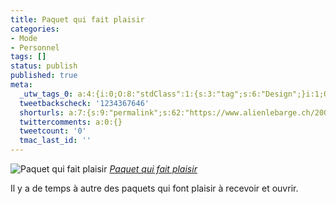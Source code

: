 ```yaml
---
title: Paquet qui fait plaisir
categories:
- Mode
- Personnel
tags: []
status: publish
published: true
meta:
  _utw_tags_0: a:4:{i:0;O:8:"stdClass":1:{s:3:"tag";s:6:"Design";}i:1;O:8:"stdClass":1:{s:3:"tag";s:4:"Mode";}i:2;O:8:"stdClass":1:{s:3:"tag";s:9:"Personnel";}i:3;O:8:"stdClass":1:{s:3:"tag";s:8:"T-shirts";}}
  tweetbackscheck: '1234367646'
  shorturls: a:7:{s:9:"permalink";s:62:"https://www.alienlebarge.ch/2007/08/29/paquet-qui-fait-plaisir/";s:7:"tinyurl";s:25:"https://tinyurl.com/bpgoqe";s:4:"isgd";s:17:"https://is.gd/iyLA";s:5:"bitly";s:19:"https://bit.ly/1486H";s:5:"snipr";s:22:"https://snipr.com/bdtuu";s:5:"snurl";s:22:"https://snurl.com/bdtuu";s:7:"snipurl";s:24:"https://snipurl.com/bdtuu";}
  twittercomments: a:0:{}
  tweetcount: '0'
  tmac_last_id: ''
---
```

 <img src="https://farm2.static.flickr.com/1245/1268345457_1b5393da57.jpg" alt="Paquet qui fait plaisir" />
<em><a href="https://www.flickr.com/photos/alienlebarge/1268345457/" title="photo sharing">Paquet qui fait plaisir</a></em>

Il y a de temps à autre des paquets qui font plaisir à recevoir et ouvrir.
